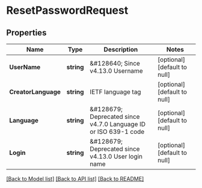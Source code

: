 # ResetPasswordRequest

## Properties
Name | Type | Description | Notes
------------ | ------------- | ------------- | -------------
**UserName** | **string** | &amp;#128640; Since v4.13.0  Username | [optional] [default to null]
**CreatorLanguage** | **string** | IETF language tag | [optional] [default to null]
**Language** | **string** | &amp;#128679; Deprecated since v4.7.0  Language ID or ISO 639-1 code | [optional] [default to null]
**Login** | **string** | &amp;#128679; Deprecated since v4.13.0  User login name | [optional] [default to null]

[[Back to Model list]](../README.md#documentation-for-models) [[Back to API list]](../README.md#documentation-for-api-endpoints) [[Back to README]](../README.md)


